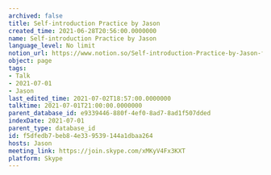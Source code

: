 ```yaml
---
archived: false
title: Self-introduction Practice by Jason
created_time: 2021-06-28T20:56:00.0000000
name: Self-introduction Practice by Jason
language_level: No limit
notion_url: https://www.notion.so/Self-introduction-Practice-by-Jason-f5dfedb7beb84e339539144a1dbaa264
object: page
tags:
- Talk
- 2021-07-01
- Jason
last_edited_time: 2021-07-02T18:57:00.0000000
talktime: 2021-07-01T21:00:00.0000000
parent_database_id: e9339446-880f-4ef0-8ad7-8ad1f507dded
indexDate: 2021-07-01
parent_type: database_id
id: f5dfedb7-beb8-4e33-9539-144a1dbaa264
hosts: Jason
meeting_link: https://join.skype.com/xMKyV4Fx3KXT
platform: Skype
---
```







